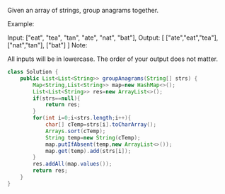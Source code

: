 Given an array of strings, group anagrams together.

Example:

Input: ["eat", "tea", "tan", "ate", "nat", "bat"],
Output:
[
  ["ate","eat","tea"],
  ["nat","tan"],
  ["bat"]
]
Note:

All inputs will be in lowercase.
The order of your output does not matter.

```java
class Solution {
    public List<List<String>> groupAnagrams(String[] strs) {
        Map<String,List<String>> map=new HashMap<>();
        List<List<String>> res=new ArrayList<>();
        if(strs==null){
            return res;
        }
        for(int i=0;i<strs.length;i++){
            char[] cTemp=strs[i].toCharArray();
            Arrays.sort(cTemp);
            String temp=new String(cTemp);
            map.putIfAbsent(temp,new ArrayList<>());
            map.get(temp).add(strs[i]);
        }
        res.addAll(map.values());
        return res;
    }
}
```

